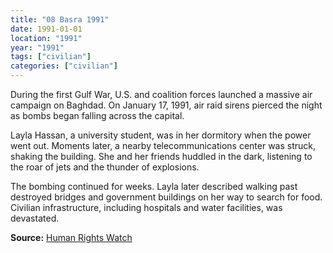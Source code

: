 ```yaml
---
title: "08 Basra 1991"
date: 1991-01-01
location: "1991"
year: "1991"
tags: ["civilian"]
categories: ["civilian"]
---
```



During the first Gulf War, U.S. and coalition forces launched a massive air campaign on Baghdad. On January 17, 1991, air raid sirens pierced the night as bombs began falling across the capital.

Layla Hassan, a university student, was in her dormitory when the power went out. Moments later, a nearby telecommunications center was struck, shaking the building. She and her friends huddled in the dark, listening to the roar of jets and the thunder of explosions.

The bombing continued for weeks. Layla later described walking past destroyed bridges and government buildings on her way to search for food. Civilian infrastructure, including hospitals and water facilities, was devastated.

**Source:** [Human Rights Watch](https://www.hrw.org/reports/1991/gulfwar)
